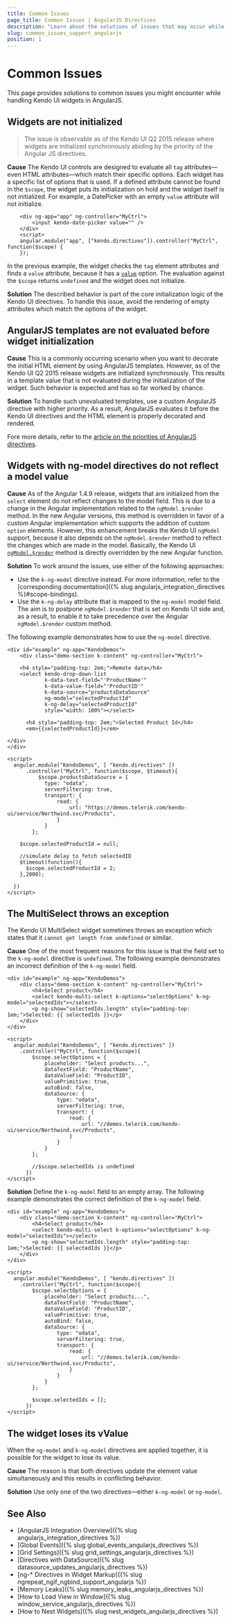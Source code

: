```yaml
---
title: Common Issues
page_title: Common Issues | AngularJS Directives
description: "Learn about the solutions of issues that may occur while working with Kendo UI controls in AngularJS."
slug: common_issues_support_angularjs
position: 1
---
```


# Common Issues

This page provides solutions to common issues you might encounter while handling Kendo UI widgets in AngularJS.

## Widgets are not initialized

> The issue is observable as of the Kendo UI Q2 2015 release where widgets are initialized synchronously abiding by the priority of the Angular JS directives.

**Cause** The Kendo UI controls are designed to evaluate all `tag` attributes&mdash;even HTML attributes&mdash;which match their specific options. Each widget has a specific list of options that is used. If a defined attribute cannot be found in the `$scope`, the widget puts its initialization on hold and the widget itself is not initialized. For example, a DatePicker with an empty `value` attribute will not initialize.

```dojo
    <div ng-app="app" ng-controller="MyCtrl">
        <input kendo-date-picker value="" />
    </div>
    <script>
    angular.module("app", ["kendo.directives"]).controller("MyCtrl", function($scope) {
    });
```

In the previous example, the widget checks the `tag` element attributes and finds a `value` attribute, because it has a [`value`](/api/javascript/ui/datepicker/configuration/value) option. The evaluation against the `$scope` returns `undefined` and the widget does not initialize.

**Solution** The described behavior is part of the core initialization logic of the Kendo UI directives. To handle this issue, avoid the rendering of empty attributes which match the options of the widget.

## AngularJS templates are not evaluated before widget initialization

**Cause** This is a commonly occurring scenario when you want to decorate the initial HTML element by using AngularJS templates. However, as of the Kendo UI Q2 2015 release widgets are initialized synchronously. This results in a template value that is not evaluated during the initialization of the widget. Such behavior is expected and has so far worked by chance.

**Solution** To handle such unevaluated templates, use a custom AngularJS directive with higher priority. As a result, AngularJS evaluates it before the Kendo UI directives and the HTML element is properly decorated and rendered.

Fore more details, refer to the [article on the priorities of AngularJS directives](https://docs.angularjs.org/api/ng/service/$compile).

## Widgets with ng-model directives do not reflect a model value

**Cause** As of the Angular 1.4.9 release, widgets that are initialized from the `select` element do not reflect changes to the model field. This is due to a change in the Angular implementation related to the `ngModel.$render` method. In the new Angular versions, this method is overridden in favor of a custom Angular implementation which supports the addition of custom `option` elements. However, this enhancement breaks the Kendo UI `ngModel` support, because it also depends on the `ngModel.$render` method to reflect the changes which are made in the model. Basically, the Kendo UI [`ngModel.$render`](https://github.com/telerik/kendo-ui-core/blob/master/src/kendo.angular.js#L388) method is directly overridden by the new Angular function.

**Solution** To work around the issues, use either of the following approaches:

* Use the `k-ng-model` directive instead. For more information, refer to the [corresponding documentation]({% slug angularjs_integration_directives %}#scope-bindings).
* Use the `k-ng-delay` attribute that is mapped to the `ng-model` model field. The aim is to postpone `ngModel.$render` that is set on Kendo UI side and, as a result, to enable it to take precedence over the Angular `ngModel.$render` custom method.

The following example demonstrates how to use the `ng-model` directive.

```
<div id="example" ng-app="KendoDemos">
    <div class="demo-section k-content" ng-controller="MyCtrl">

    <h4 style="padding-top: 2em;">Remote data</h4>
    <select kendo-drop-down-list
            k-data-text-field="'ProductName'"
            k-data-value-field="'ProductID'"
            k-data-source="productsDataSource"
            ng-model="selectedProductId"
            k-ng-delay="selectedProductId"
            style="width: 100%"></select>

      <h4 style="padding-top: 2em;">Selected Product Id</h4>
      <em>{{selectedProductId}}</em>

</div>
</div>

<script>
  angular.module("KendoDemos", [ "kendo.directives" ])
      .controller("MyCtrl", function($scope, $timeout){
          $scope.productsDataSource = {
            type: "odata",
            serverFiltering: true,
            transport: {
                read: {
                    url: "https://demos.telerik.com/kendo-ui/service/Northwind.svc/Products",
                }
            }
        };

    $scope.selectedProductId = null;

    //simulate delay to fetch selectedID
    $timeout(function(){
      $scope.selectedProductId = 2;
    },2000);

  })
</script>
```

## The MultiSelect throws an exception

The Kendo UI MultiSelect widget sometimes throws an exception which states that it `cannot get length from undefined` or similar.

**Cause** One of the most frequent reasons for this issue is that the field set to the `k-ng-model` directive is `undefined`. The following example demonstrates an incorrect definition of the `k-ng-model` field.

```
<div id="example" ng-app="KendoDemos">
    <div class="demo-section k-content" ng-controller="MyCtrl">
        <h4>Select product</h4>
        <select kendo-multi-select k-options="selectOptions" k-ng-model="selectedIds"></select>
        <p ng-show="selectedIds.length" style="padding-top: 1em;">Selected: {{ selectedIds }}</p>
    </div>
</div>

<script>
  angular.module("KendoDemos", [ "kendo.directives" ])
    .controller("MyCtrl", function($scope){
        $scope.selectOptions = {
            placeholder: "Select products...",
            dataTextField: "ProductName",
            dataValueField: "ProductID",
            valuePrimitive: true,
            autoBind: false,
            dataSource: {
                type: "odata",
                serverFiltering: true,
                transport: {
                    read: {
                        url: "//demos.telerik.com/kendo-ui/service/Northwind.svc/Products",
                    }
                }
            }
        };

        //$scope.selectedIds is undefined
      })
</script>
```

**Solution** Define the `k-ng-model` field to an empty array. The following example demonstrates the correct definition of the `k-ng-model` field.

```
<div id="example" ng-app="KendoDemos">
    <div class="demo-section k-content" ng-controller="MyCtrl">
        <h4>Select product</h4>
        <select kendo-multi-select k-options="selectOptions" k-ng-model="selectedIds"></select>
        <p ng-show="selectedIds.length" style="padding-top: 1em;">Selected: {{ selectedIds }}</p>
    </div>
</div>

<script>
  angular.module("KendoDemos", [ "kendo.directives" ])
    .controller("MyCtrl", function($scope){
        $scope.selectOptions = {
            placeholder: "Select products...",
            dataTextField: "ProductName",
            dataValueField: "ProductID",
            valuePrimitive: true,
            autoBind: false,
            dataSource: {
                type: "odata",
                serverFiltering: true,
                transport: {
                    read: {
                        url: "//demos.telerik.com/kendo-ui/service/Northwind.svc/Products",
                    }
                }
            }
        };

        $scope.selectedIds = [];
      })
</script>
```

## The widget loses its vValue

When the `ng-model` and `k-ng-model` directives are applied together, it is possible for the widget to lose its value.

**Cause** The reason is that both directives update the element value simultaneously and this results in conflicting behavior.

**Solution** Use only one of the two directives&mdash;either `k-ng-model` or `ng-model`.

## See Also

* [AngularJS Integration Overview]({% slug angularjs_integration_directives %})
* [Global Events]({% slug global_events_angularjs_directives %})
* [Grid Settings]({% slug grid_settings_angularjs_directives %})
* [Directives with DataSource]({% slug datasource_updates_angularjs_directives %})
* [ng-* Directives in Widget Markup]({% slug ngrepeat_ngif_ngbind_support_angularjs %})
* [Memory Leaks]({% slug memory_leaks_angularjs_directives %})
* [How to Load View in Window]({% slug window_service_angularjs_directives %})
* [How to Nest Widgets]({% slug nest_widgets_angularjs_directives %})
